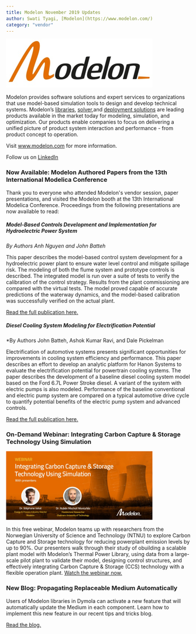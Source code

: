 ```yaml
---
title: Modelon November 2019 Updates
author: Swati Tyagi, [Modelon](https://www.modelon.com/)
category: "vendor"
---
```


![](Modelon_Orange_400.jpg)

Modelon provides software solutions and expert services to organizations that use model-based simulation tools to design and develop technical systems. Modelon’s [libraries](https://www.modelon.com/products-services/modelon-library-suite/), [solver](https://www.modelon.com/products-services/modelon-creator-suite/),and [deployment solutions](https://www.modelon.com/products-services/modelon-deployment-suite/) are leading products available in the market today for modeling, simulation, and optimization. Our products enable companies to focus on delivering a unified picture of product system interaction and performance - from product concept to operation. 

Visit www.modelon.com for more information. 

Follow us on [LinkedIn](https://www.linkedin.com/company/modelon)

### Now Available: Modelon Authored Papers from the 13th International Modelica Conference

Thank you to everyone who attended Modelon's vendor session, paper presentations, and visited the Modelon booth at the 13th International Modelica Conference. Proceedings from the following presentations are now available to read:

##### Model-Based Controls Development and Implementation for Hydroelectric Power System
*By Authors Anh Nguyen and John Batteh*

This paper describes the model-based control system development for a hydroelectric power plant to ensure water level control and mitigate spillage risk.  The modeling of both the flume system and prototype controls is described.  The integrated model is run over a suite of tests to verify the calibration of the control strategy.  Results from the plant commissioning are compared with the virtual tests.  The model proved capable of accurate predictions of the waterway dynamics, and the model-based calibration was successfully verified on the actual plant. 

[Read the full publication here.](https://www.modelica.org/events/modelica2019/proceedings/html/papers/Modelica2019paper4A3.pdf)

##### Diesel Cooling System Modeling for Electrification Potential
*By Authors John Batteh, Ashok Kumar Ravi, and Dale Pickelman

Electrification of automotive systems presents significant opportunities for improvements in cooling system efficiency and performance.  This paper describes an effort to develop an analytic platform for Hanon Systems to evaluate the electrification potential for powertrain cooling systems.  The paper describes the development of a baseline diesel cooling system model based on the Ford 6.7L Power Stroke diesel. A variant of the system with electric pumps is also modeled.  Performance of the baseline conventional and electric pump system are compared on a typical automotive drive cycle to quantify potential benefits of the electric pump system and advanced controls. 

[Read the full publication here.](https://www.modelica.org/events/modelica2019/proceedings/html/papers/Modelica2019paper1D3.pdf) 

### On-Demand Webinar: Integrating Carbon Capture & Storage Technology Using Simulation

[<img src= "Webinar Header Website.jpg" alt= "CCS Webinar" width="400px">](https://www.modelon.com/support/webinar-integrating-carbon-capture-storage-technology-using-simulation/)

In this free webinar, Modelon teams up with researchers from the Norwegian University of Science and Technology (NTNU) to explore Carbon Capture and Storage technology for reducing powerplant emission levels by up to 90%. Our presenters walk through their study of obuilding a scalable plant model with Modelon’s Thermal Power Library, using data from a large-scale pilot plant to validate their model, designing control structures, and effectively integrating Carbon Capture & Storage (CCS) technology with a flexible operation plant.  [Watch the webinar now.](https://www.modelon.com/support/webinar-integrating-carbon-capture-storage-technology-using-simulation/)  

### New Blog: Propagating Replaceable Medium Automatically

Users of Modelon libraries in Dymola can activate a new feature that will automatically update the Medium in each component. Learn how to implement this new feature in our recent tips and tricks blog. 

[Read the blog.](https://www.modelon.com/propagating-replaceable-medium-automatically/)




